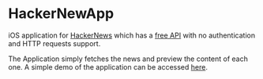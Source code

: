 # HackerNewApp
iOS application for [HackerNews](https://news.ycombinator.com/news) which has a [free API](https://github.com/HackerNews/API) with no authentication and HTTP requests support. 

The Application simply fetches the news and preview the content of each one. A simple demo of the application can be accessed [here](https://drive.google.com/open?id=1-lVTnZnh97dBAvrERr1EV2-I9ov9nsx2).

